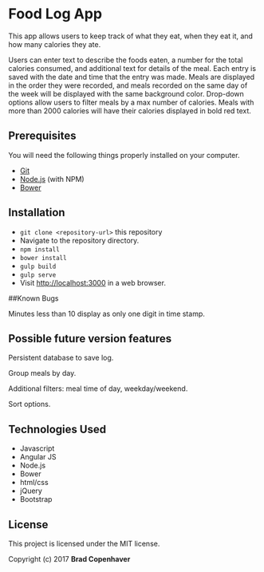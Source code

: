 # Food Log App

This app allows users to keep track of what they eat, when they eat it, and how many calories they ate.

Users can enter text to describe the foods eaten, a number for the total calories consumed, and additional text for details of the meal. Each entry is saved with the date and time that the entry was made. Meals are displayed in the order they were recorded, and meals recorded on the same day of the week will be displayed with the same background color. Drop-down options allow users to filter meals by a max number of calories. Meals with more than 2000 calories will have their calories displayed in bold red text.

## Prerequisites

You will need the following things properly installed on your computer.

* [Git](https://git-scm.com/)
* [Node.js](https://nodejs.org/) (with NPM)
* [Bower](https://bower.io/)

## Installation

* `git clone <repository-url>` this repository
* Navigate to the repository directory.
* `npm install`
* `bower install`
* `gulp build`
* `gulp serve`
* Visit [http://localhost:3000](http://localhost:3000) in a web browser.

##Known Bugs

Minutes less than 10 display as only one digit in time stamp.

## Possible future version features

Persistent database to save log.

Group meals by day.

Additional filters: meal time of day, weekday/weekend.

Sort options.

## Technologies Used

* Javascript
* Angular JS
* Node.js
* Bower
* html/css
* jQuery
* Bootstrap

## License

This project is licensed under the MIT license.

Copyright (c) 2017 **Brad Copenhaver**

